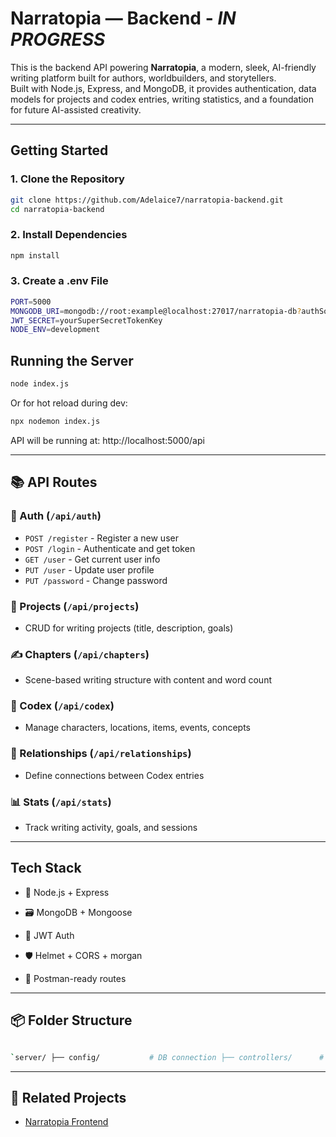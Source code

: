 # Narratopia — Backend - *IN PROGRESS*

This is the backend API powering **Narratopia**, a modern, sleek, AI-friendly writing platform built for authors, worldbuilders, and storytellers.  
Built with Node.js, Express, and MongoDB, it provides authentication, data models for projects and codex entries, writing statistics, and a foundation for future AI-assisted creativity.

---

## Getting Started

### 1. Clone the Repository

```bash
git clone https://github.com/Adelaice7/narratopia-backend.git
cd narratopia-backend
```

### 2. Install Dependencies

```bash
npm install
```

### 3. Create a .env File

```bash
PORT=5000
MONGODB_URI=mongodb://root:example@localhost:27017/narratopia-db?authSource=admin
JWT_SECRET=yourSuperSecretTokenKey
NODE_ENV=development
```

## Running the Server

```bash
node index.js
```

Or for hot reload during dev:

```bash
npx nodemon index.js
```

API will be running at: http://localhost:5000/api

---

## 📚 API Routes

### 🔐 Auth (`/api/auth`)
- `POST /register` - Register a new user   
- `POST /login` - Authenticate and get token    
- `GET /user` - Get current user info    
- `PUT /user` - Update user profile    
- `PUT /password` - Change password

### 📁 Projects (`/api/projects`)

- CRUD for writing projects (title, description, goals)    

### ✍️ Chapters (`/api/chapters`)

- Scene-based writing structure with content and word count   

### 📖 Codex (`/api/codex`)

- Manage characters, locations, items, events, concepts

### 🔗 Relationships (`/api/relationships`)

- Define connections between Codex entries

### 📊 Stats (`/api/stats`)

- Track writing activity, goals, and sessions

---

## Tech Stack

- 🧠 Node.js + Express
    
- 🗃️ MongoDB + Mongoose
    
- 🔐 JWT Auth
    
- 🛡️ Helmet + CORS + morgan
    
- 🧪 Postman-ready routes

---

## 📦 Folder Structure

```bash

`server/ ├── config/           # DB connection ├── controllers/      # Route logic ├── models/           # Mongoose schemas ├── routes/           # API endpoints ├── middleware/       # Auth middleware ├── utils/            # Helpers └── index.js          # Entry point`
```

---

## 📎 Related Projects

- [Narratopia Frontend](https://github.com/Adelaice7/narratopia-frontend)

